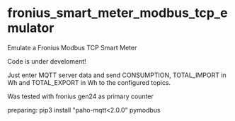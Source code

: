 # fronius_smart_meter_modbus_tcp_emulator
Emulate a Fronius  Modbus TCP Smart Meter 

Code is under develoment!

Just enter MQTT server data and send CONSUMPTION, TOTAL_IMPORT in Wh and TOTAL_EXPORT in Wh to the configured topics.

Was tested with fronius gen24 as primary counter

preparing:
pip3 install "paho-mqtt<2.0.0" pymodbus
